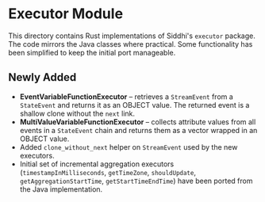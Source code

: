 # Executor Module

This directory contains Rust implementations of Siddhi's `executor` package.  The
code mirrors the Java classes where practical.  Some functionality has been
simplified to keep the initial port manageable.

## Newly Added

* **EventVariableFunctionExecutor** – retrieves a `StreamEvent` from a
  `StateEvent` and returns it as an OBJECT value.  The returned event is a
  shallow clone without the `next` link.
* **MultiValueVariableFunctionExecutor** – collects attribute values from all
  events in a `StateEvent` chain and returns them as a vector wrapped in an
  OBJECT value.
* Added `clone_without_next` helper on `StreamEvent` used by the new executors.
* Initial set of incremental aggregation executors (`timestampInMilliseconds`,
  `getTimeZone`, `shouldUpdate`, `getAggregationStartTime`,
  `getStartTimeEndTime`) have been ported from the Java implementation.

